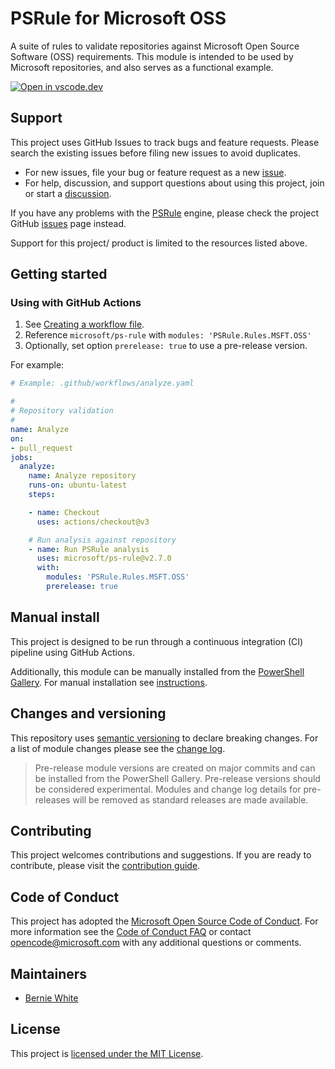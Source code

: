 # PSRule for Microsoft OSS

A suite of rules to validate repositories against Microsoft Open Source Software (OSS) requirements.
This module is intended to be used by Microsoft repositories, and also serves as a functional example.

[![Open in vscode.dev](https://img.shields.io/badge/Open%20in-vscode.dev-blue)][1]

## Support

This project uses GitHub Issues to track bugs and feature requests.
Please search the existing issues before filing new issues to avoid duplicates.

- For new issues, file your bug or feature request as a new [issue][2].
- For help, discussion, and support questions about using this project, join or start a [discussion][3].

If you have any problems with the [PSRule][4] engine,
please check the project GitHub [issues][5] page instead.

Support for this project/ product is limited to the resources listed above.

  [1]: https://vscode.dev/github/microsoft/PSRule.Rules.MSFT.OSS
  [2]: https://github.com/microsoft/PSRule.Rules.MSFT.OSS/issues
  [3]: https://github.com/microsoft/PSRule.Rules.MSFT.OSS/discussions
  [4]: https://github.com/microsoft/PSRule
  [5]: https://github.com/microsoft/PSRule/issues

## Getting started

### Using with GitHub Actions

1. See [Creating a workflow file][6].
2. Reference `microsoft/ps-rule` with `modules: 'PSRule.Rules.MSFT.OSS'`
3. Optionally, set option `prerelease: true` to use a pre-release version.

For example:

```yaml
# Example: .github/workflows/analyze.yaml

#
# Repository validation
#
name: Analyze
on:
- pull_request
jobs:
  analyze:
    name: Analyze repository
    runs-on: ubuntu-latest
    steps:

    - name: Checkout
      uses: actions/checkout@v3

    # Run analysis against repository
    - name: Run PSRule analysis
      uses: microsoft/ps-rule@v2.7.0
      with:
        modules: 'PSRule.Rules.MSFT.OSS'
        prerelease: true
```

  [6]: https://docs.github.com/actions/using-workflows#creating-a-workflow-file

## Manual install

This project is designed to be run through a continuous integration (CI) pipeline using GitHub Actions.

Additionally, this module can be manually installed from the [PowerShell Gallery][7].
For manual installation see [instructions][8].

  [7]: https://www.powershellgallery.com/packages/PSRule.Rules.MSFT.OSS
  [8]: docs/install-instructions.md

## Changes and versioning

This repository uses [semantic versioning](http://semver.org/) to declare breaking changes.
For a list of module changes please see the [change log](CHANGELOG.md).

> Pre-release module versions are created on major commits and can be installed from the PowerShell Gallery.
> Pre-release versions should be considered experimental.
> Modules and change log details for pre-releases will be removed as standard releases are made available.

## Contributing

This project welcomes contributions and suggestions.
If you are ready to contribute, please visit the [contribution guide](CONTRIBUTING.md).

## Code of Conduct

This project has adopted the [Microsoft Open Source Code of Conduct](https://opensource.microsoft.com/codeofconduct/).
For more information see the [Code of Conduct FAQ](https://opensource.microsoft.com/codeofconduct/faq/)
or contact [opencode@microsoft.com](mailto:opencode@microsoft.com) with any additional questions or comments.

## Maintainers

- [Bernie White](https://github.com/BernieWhite)

## License

This project is [licensed under the MIT License](LICENSE).
